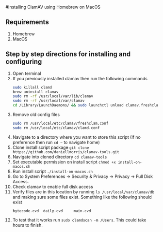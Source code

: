 #Installing ClamAV using Homebrew on MacOS

## Requirements
1. Homebrew
2. MacOS

## Step by step directions for installing and configuring
1. Open terminal
1. If you previously installed clamav then run the following commands
   ```BASH
   sudo killall clamd
   brew uninstall clamav
   sudo rm -rf /usr/local/var/lib/clamav
   sudo rm -rf /usr/local/var/clamav
   cd /Library/LaunchDaemons/ && sudo launchctl unload clamav.freshclam.plist clamav.clamd.plist clamav.clamdscan.plist
   ```
1. Remove old config files
   ```BASH
   sudo rm /usr/local/etc/clamav/freshclam.conf
   sudo rm /usr/local/etc/clamav/clamd.conf
   ```
1. Navigate to a directory where you want to store this script (If no preference then run `cd ~` to navigate home)
1. Clone install script package `git clone https://github.com/daniellmorris/clamav-tools.git`
1. Navigate into cloned directory `cd clamav-tools`
1. Set executable permission on install script `chmod +x install-on-macos.sh`
1. Run install script `./install-on-macos.sh`
1. Go to System Preferences -> Security & Privacy -> Privacy -> Full Disk Access.
1. Check clamav to enable full disk access
1. Verify files are in this location by running `ls /usr/local/var/clamav/db` and making sure some files exist. Something like the following should exist
   ```
   bytecode.cvd  daily.cvd     main.cvd
   ```
1. To test that it works run `sudo clamdscan -m /Users`. This could take hours to finish. 
